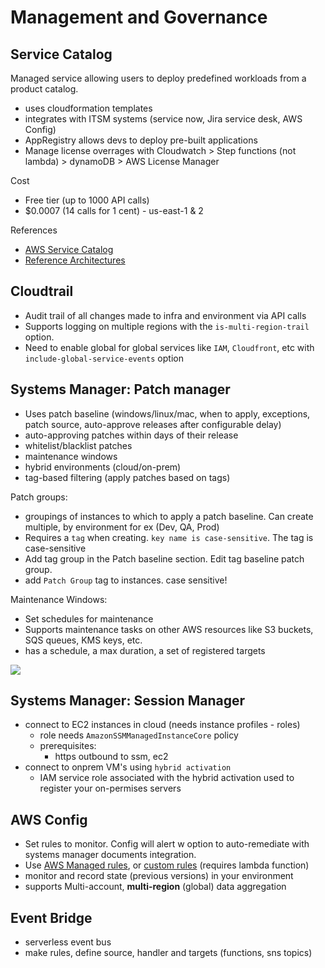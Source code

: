 # Management and Governance

## Service Catalog
Managed service allowing users to deploy predefined workloads from a product catalog. 

- uses cloudformation templates
- integrates with ITSM systems (service now, Jira service desk, AWS Config)
- AppRegistry allows devs to deploy pre-built applications
- Manage license overrages with Cloudwatch > Step functions (not lambda) > dynamoDB > AWS License Manager

Cost
- Free tier (up to 1000 API calls)
- $0.0007 (14 calls for 1 cent) - us-east-1 & 2


References
- [AWS Service Catalog](https://aws.amazon.com/servicecatalog/?aws-service-catalog.sort-by=item.additionalFields.createdDate&aws-service-catalog.sort-order=desc)
- [Reference Architectures](https://github.com/aws-samples/aws-service-catalog-reference-architectures)

## Cloudtrail
- Audit trail of all changes made to infra and environment via API calls
- Supports logging on multiple regions with the `is-multi-region-trail` option. 
- Need to enable global for global services like `IAM`, `Cloudfront`, etc with `include-global-service-events` option

## Systems Manager: Patch manager

- Uses patch baseline (windows/linux/mac, when to apply, exceptions, patch source, auto-approve releases after configurable delay)
- auto-approving patches within days of their release
- whitelist/blacklist patches
- maintenance windows
- hybrid environments (cloud/on-prem)
- tag-based filtering (apply patches based on tags)

Patch groups: 
- groupings of instances to which to apply a patch baseline. Can create multiple, by environment for ex (Dev, QA, Prod)
- Requires a `tag` when creating. `key name is case-sensitive`. The tag is case-sensitive
- Add tag group in the Patch baseline section. Edit tag baseline patch group. 
- add `Patch Group` tag to instances. case sensitive! 

Maintenance Windows: 
- Set schedules for maintenance
- Supports maintenance tasks on other AWS resources like S3 buckets, SQS queues, KMS keys, etc. 
- has a schedule, a max duration, a set of registered targets


![](https://media.tutorialsdojo.com/sap_ssm_patch_group.png)

## Systems Manager: Session Manager
- connect to EC2 instances in cloud (needs instance profiles - roles)
    - role needs `AmazonSSMManagedInstanceCore` policy
    - prerequisites: 
        - https outbound to ssm, ec2
- connect to onprem VM's using `hybrid activation`
    - IAM service role associated with the hybrid activation used to register your on-permises servers


## AWS Config
- Set rules to monitor. Config will alert w option to auto-remediate with systems manager documents integration. 
- Use [AWS Managed rules](https://docs.aws.amazon.com/config/latest/developerguide/managed-rules-by-aws-config.html), or [custom rules](https://docs.aws.amazon.com/config/latest/developerguide/evaluate-config_develop-rules.html) (requires lambda function)
- monitor and record state (previous versions) in your environment
- supports Multi-account, **multi-region** (global) data aggregation


## Event Bridge
- serverless event bus
- make rules, define source, handler and targets (functions, sns topics)
